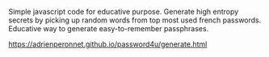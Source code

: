 Simple javascript code for educative purpose.
Generate high entropy secrets by picking up random words from top most used french passwords.
Educative way to generate easy-to-remember passphrases.

https://adrienperonnet.github.io/password4u/generate.html
